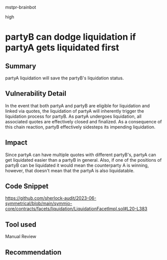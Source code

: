 mstpr-brainbot

high

# partyB can dodge liquidation if partyA gets liquidated first

## Summary
partyA liquidation will save the partyB's liquidation status.
## Vulnerability Detail
In the event that both partyA and partyB are eligible for liquidation and linked via quotes, the liquidation of partyA will inherently trigger the liquidation process for partyB. As partyA undergoes liquidation, all associated quotes are effectively closed and finalized. As a consequence of this chain reaction, partyB effectively sidesteps its impending liquidation.

## Impact
Since partyA can have multiple quotes with different partyB's, partyA can get liquidated easier than a partyB in general. Also, if one of the positions of partyB can be liquidated it would mean the counterparty A is winning, however, that doesn't mean that the partyA is also liquidatable. 
## Code Snippet
https://github.com/sherlock-audit/2023-06-symmetrical/blob/main/symmio-core/contracts/facets/liquidation/LiquidationFacetImpl.sol#L20-L383
## Tool used

Manual Review

## Recommendation
